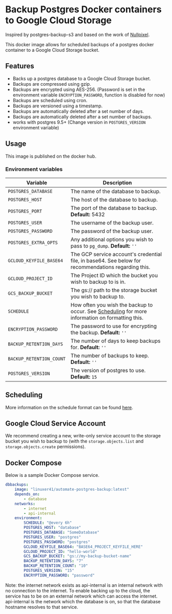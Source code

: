 # Backup Postgres Docker containers to Google Cloud Storage

Inspired by postgres-backup-s3 and based on the work of [Nullpixel](https://github.com/Nullpixel1/postgres-docker-gcs-backup).

This docker image allows for scheduled backups of a postgres docker container to a Google Cloud Storage bucket.

## Features

-   Backs up a postgres database to a Google Cloud Storage bucket.
-   Backups are compressed using gzip.
-   Backups are encrypted using AES-256. (Password is set in the environment variable `ENCRYPTION_PASSWORD`, function is disabled for now)
-   Backups are scheduled using cron.
-   Backups are versioned using a timestamp.
-   Backups are automatically deleted after a set number of days.
-   Backups are automatically deleted after a set number of backups.
-   works with postgres 9.5+ (Change version in `POSTGRES_VERSION` environment variable)




## Usage

This image is published on the docker hub.

### Environment variables
| Variable                | Description                                                                                                    |
|-------------------------|----------------------------------------------------------------------------------------------------------------|
| `POSTGRES_DATABASE`     | The name of the database to backup.                                                                            |
| `POSTGRES_HOST`         | The host of the database to backup.                                                                            |
| `POSTGRES_PORT`         | The port of the database to backup.  **Default:** 5432                                                         |
| `POSTGRES_USER`         | The username of the backup user.                                                                               |
| `POSTGRES_PASSWORD`     | The password of the backup user.                                                                               |
| `POSTGRES_EXTRA_OPTS`   | Any additional options you wish to pass to `pg_dump`. **Default:** `''`                                        |
| `GCLOUD_KEYFILE_BASE64` | The GCP service account's credential file, in base64. See below for recommendations regarding this.            |
| `GCLOUD_PROJECT_ID`     | The Project ID which the bucket you wish to backup to is in.                                                   |
| `GCS_BACKUP_BUCKET`     | The gs:// path to the storage bucket you wish to backup to.                                                    |
| `SCHEDULE`              | How often you wish the backup to occur. See [Scheduling](#scheduling) for more information on formatting this. |
| `ENCRYPTION_PASSWORD`   | The password to use for encrypting the backup. **Default:** `''`                                                |
| `BACKUP_RETENTION_DAYS` | The number of days to keep backups for. **Default:** `''`                                                        |
| `BACKUP_RETENTION_COUNT`| The number of backups to keep. **Default:** `''`                                                                 |
| `POSTGRES_VERSION`      | The version of postgres to use. **Default:** `15`                                                             |

## Scheduling

More information on the schedule format can be found [here](https://golang.org/pkg/time/#ParseDuration).

## Google Cloud Service Account

We recommend creating a new, write-only service account to the storage bucket you wish to backup to (with the `storage.objects.list` and `storage.objects.create` permissions).

## Docker Compose

Below is a sample Docker Compose service.

<!-- create yaml -->
```yaml
dbbackups:
    image: "linuxer41/automate-postgres-backup:latest"
    depends_on:
        - database
    networks:
        - internet
        - api-internal
    environment:
        SCHEDULE: "@every 6h"
        POSTGRES_HOST: "database"
        POSTGRES_DATABASE: "SomeDatabase"
        POSTGRES_USER: "postgres"
        POSTGRES_PASSWORD: "postgres"
        GCLOUD_KEYFILE_BASE64: "BASE64_PROJECT_KEYFILE_HERE"
        GCLOUD_PROJECT_ID: "hello-world"
        GCS_BACKUP_BUCKET: "gs://my-backup-bucket-name"
        BACKUP_RETENTION_DAYS: "7"
        BACKUP_RETENTION_COUNT: "10"
        POSTGRES_VERSION: "15"
        ENCRYPTION_PASSWORD: "password"
```

Note: the internet network exists as api-internal is an internal network with no connection to the internet. To enable backing up to the cloud, the service has to be on an external network which can access the internet. api-internal is the network which the database is on, so that the database hostname resolves to that service.